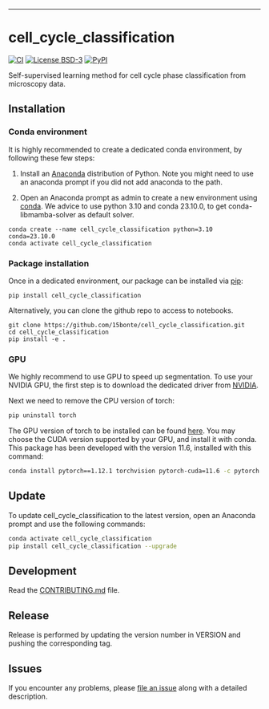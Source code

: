 ---

# cell_cycle_classification

<!-- [![codecov](https://codecov.io/gh/15bonte/cell_cycle_classification/branch/main/graph/badge.svg?token=cell_cycle_classification_token_here)](https://codecov.io/gh/15bonte/cell_cycle_classification) -->

[![CI](https://github.com/15bonte/cell_cycle_classification/actions/workflows/main.yml/badge.svg)](https://github.com/15bonte/cell_cycle_classification/actions/workflows/main.yml)
[![License BSD-3](https://img.shields.io/pypi/l/cut-detector.svg?color=green)](https://github.com/15bonte/cell_cycle_classification/raw/main/LICENSE)
[![PyPI](https://img.shields.io/pypi/v/cell_cycle_classification.svg?color=green)](https://pypi.org/project/cell_cycle_classification)

Self-supervised learning method for cell cycle phase classification from microscopy data.

## Installation

### Conda environment

It is highly recommended to create a dedicated conda environment, by following these few steps:

1. Install an [Anaconda] distribution of Python. Note you might need to use an anaconda prompt if you did not add anaconda to the path.

2. Open an Anaconda prompt as admin to create a new environment using [conda]. We advice to use python 3.10 and conda 23.10.0, to get conda-libmamba-solver as default solver.

```
conda create --name cell_cycle_classification python=3.10 conda=23.10.0
conda activate cell_cycle_classification
```

### Package installation

Once in a dedicated environment, our package can be installed via [pip]:

```
pip install cell_cycle_classification
```

Alternatively, you can clone the github repo to access to notebooks.

```
git clone https://github.com/15bonte/cell_cycle_classification.git
cd cell_cycle_classification
pip install -e .
```

### GPU

We highly recommend to use GPU to speed up segmentation. To use your NVIDIA GPU, the first step is to download the dedicated driver from [NVIDIA].

Next we need to remove the CPU version of torch:

```bash
pip uninstall torch
```

The GPU version of torch to be installed can be found [here](https://pytorch.org/get-started/locally/). You may choose the CUDA version supported by your GPU, and install it with conda. This package has been developed with the version 11.6, installed with this command:

```bash
conda install pytorch==1.12.1 torchvision pytorch-cuda=11.6 -c pytorch -c nvidia
```

## Update

To update cell_cycle_classification to the latest version, open an Anaconda prompt and use the following commands:

```bash
conda activate cell_cycle_classification
pip install cell_cycle_classification --upgrade
```

## Development

Read the [CONTRIBUTING.md](CONTRIBUTING.md) file.

## Release

Release is performed by updating the version number in VERSION and pushing the corresponding tag.

## Issues

If you encounter any problems, please [file an issue] along with a detailed description.

[MIT]: http://opensource.org/licenses/MIT
[BSD-3]: http://opensource.org/licenses/BSD-3-Clause
[file an issue]: https://github.com/15bonte/cell_cycle_classification/issues
[tox]: https://tox.readthedocs.io/en/latest/
[pip]: https://pypi.org/project/pip/
[PyPI]: https://pypi.org/
[Anaconda]: https://www.anaconda.com/products/distribution
[NVIDIA]: https://www.nvidia.com/Download/index.aspx?lang=en-us
[conda]: https://docs.conda.io/en/latest/
